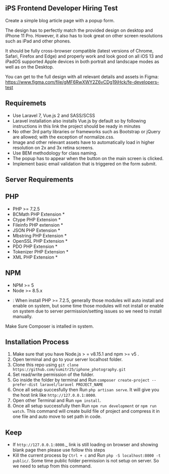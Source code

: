 ## iPS Frontend Developer Hiring Test

Create a simple blog article page with a popup form.

The design has to perfectly match the provided design on desktop and iPhone 11 Pro. However, it also has to look great on other screen resolutions such as iPad and other phones. 

It should be fully cross-browser compatible (latest versions of Chrome, Safari, Firefox and Edge) and properly work and look good on all iOS 13 and iPadOS supported Apple devices in both portrait and landscape modes as well as on the Desktop.

You can get to the full design with all relevant details and assets in Figma: https://www.figma.com/file/gMF6RwXWY2Z6vCDg19jHck/fe-developers-test

## Requiremets
- Use Laravel 7, Vue.js 2 and SASS/SCSS 
- Laravel installation also installs Vue.js by default so by following instructions in this link the project should be ready in minutes
- No other 3rd party libraries or frameworks such as Bootstrap or jQuery are allowed; with the exception of normalize.css.
- Image and other relevant assets have to automatically load in higher resolution on 2x and 3x retina screens.
- Use BEM methodology for class naming.
- The popup has to appear when the button on the main screen is clicked.
- Implement basic email validation that is triggered on the form submit.


## Server Requirements

## PHP 

- PHP >= 7.2.5
- BCMath PHP Extension *
- Ctype PHP Extension *
- Fileinfo PHP extension *
- JSON PHP Extension *
- Mbstring PHP Extension *
- OpenSSL PHP Extension *
- PDO PHP Extension *
- Tokenizer PHP Extension *
- XML PHP Extension *

## NPM 

- NPM >= 5
- Node >= 8.5.x 

* : When install PHP >= 7.2.5, generally those modules will auto install and enable on system, but some time those modules will not install or enable on system due to server permission/setting issues so we need to install manually.

Make Sure Composer is intalled in system.

## Installation Process

1.  Make sure that you have Node.js > = v8.15.1 and npm >= v5 .
2.  Open terminal  and go to your server localhost folder.
3.  Clone this repo using `git clone https://github.com/sumitr25/iphone_photography.git`
4.  Set read/write permission of the folder.
5.  Go inside the folder by terminal and Run `composer create-project --prefer-dist laravel/laravel PROJECT_NAME`
6.  Once all setup succesfully then Run `php artisan serve`. It will give you the host link like `http://127.0.0.1:8000`.
7.  Open other Terminal and Run `npm install`.
8.  Once all setup successfully then Run `npm run development` or `npm run watch`. This command will create build file of project and compress it in one file and auto move to set path in code. 

## Keep 

- If `http://127.0.0.1:8000`._ link is still loading on browser and showing blank page then please use follow this steps
- Kill the current process by `Ctrl + c` and Run `php -S localhost:8000 -t public/`. Some time public folder permission is not setup on server. So we need to setup from this command.
